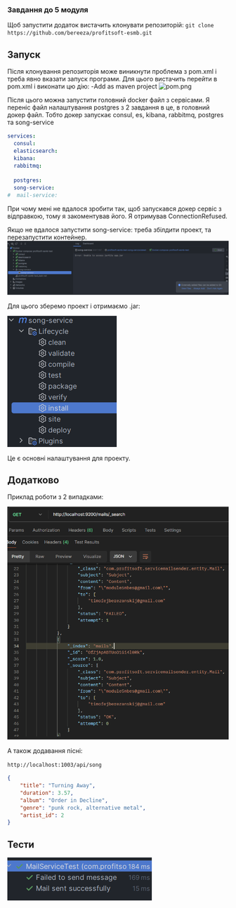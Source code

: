 ### Завдання до 5 модуля

Щоб запустити додаток вистачить клонувати репозиторій:
```git clone https://github.com/bereeza/profitsoft-esmb.git```

## Запуск
Після клонування репозиторія може виникнути проблема з pom.xml і треба явно вказати запуск програми. 
Для цього вистачить перейти в pom.xml і виконати цю дію:
-Add as maven project
![pom.png](img/pom.png)

Після цього можна запустити головний docker файл з сервісами. 
Я переніс файл налаштування postgres з 2 завдання в це, в головний докер файл. 
Тобто докер запускає consul, es, kibana, rabbitmq, postgres та song-service

```yml
services:
  consul:
  elasticsearch:
  kibana:
  rabbitmq:

  postgres:
  song-service:
#  mail-service:
```
При чому мені не вдалося зробити так, щоб запускався докер сервіс з відправкою, тому я закоментував його.
Я отримував ConnectionRefused. 

Якщо не вдалося запустити song-service: треба збілдити проект, та перезапустити контейнер. 
![unable-jar.png](img/unable-jar.png)

Для цього зберемо проект і отримаємо .jar:

![clean-install.png](img/clean-install.png)

Це є основні налаштування для проекту.

## Додатково

Приклад роботи з 2 випадками:

![req-res.png](img/req-res.png)

А також додавання пісні:

```http://localhost:1003/api/song```
```json
{
    "title": "Turning Away",
    "duration": 3.57,
    "album": "Order in Decline",
    "genre": "punk rock, alternative metal",
    "artist_id": 2
}
```

## Тести

![tests.png](img/tests.png)
